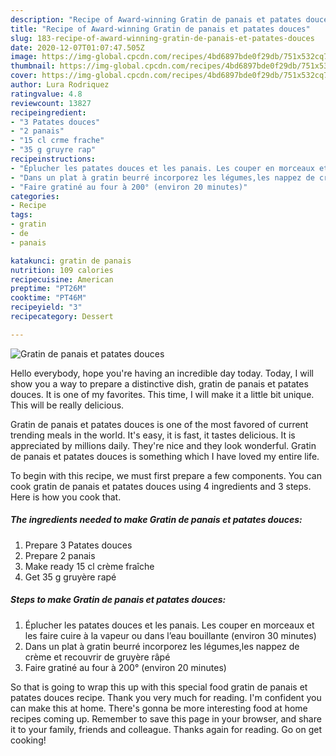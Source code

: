 ```yaml
---
description: "Recipe of Award-winning Gratin de panais et patates douces"
title: "Recipe of Award-winning Gratin de panais et patates douces"
slug: 183-recipe-of-award-winning-gratin-de-panais-et-patates-douces
date: 2020-12-07T01:07:47.505Z
image: https://img-global.cpcdn.com/recipes/4bd6897bde0f29db/751x532cq70/gratin-de-panais-et-patates-douces-photo-principale-de-la-recette.jpg
thumbnail: https://img-global.cpcdn.com/recipes/4bd6897bde0f29db/751x532cq70/gratin-de-panais-et-patates-douces-photo-principale-de-la-recette.jpg
cover: https://img-global.cpcdn.com/recipes/4bd6897bde0f29db/751x532cq70/gratin-de-panais-et-patates-douces-photo-principale-de-la-recette.jpg
author: Lura Rodriquez
ratingvalue: 4.8
reviewcount: 13827
recipeingredient:
- "3 Patates douces"
- "2 panais"
- "15 cl crme frache"
- "35 g gruyre rap"
recipeinstructions:
- "Éplucher les patates douces et les panais. Les couper en morceaux et les faire cuire à la vapeur ou dans l’eau bouillante (environ 30 minutes)"
- "Dans un plat à gratin beurré incorporez les légumes,les nappez de crème et recouvrir de gruyère râpé"
- "Faire gratiné au four à 200° (environ 20 minutes)"
categories:
- Recipe
tags:
- gratin
- de
- panais

katakunci: gratin de panais 
nutrition: 109 calories
recipecuisine: American
preptime: "PT26M"
cooktime: "PT46M"
recipeyield: "3"
recipecategory: Dessert

---
```



![Gratin de panais et patates douces](https://img-global.cpcdn.com/recipes/4bd6897bde0f29db/751x532cq70/gratin-de-panais-et-patates-douces-photo-principale-de-la-recette.jpg)

Hello everybody, hope you're having an incredible day today. Today, I will show you a way to prepare a distinctive dish, gratin de panais et patates douces. It is one of my favorites. This time, I will make it a little bit unique. This will be really delicious.



Gratin de panais et patates douces is one of the most favored of current trending meals in the world. It's easy, it is fast, it tastes delicious. It is appreciated by millions daily. They're nice and they look wonderful. Gratin de panais et patates douces is something which I have loved my entire life.


To begin with this recipe, we must first prepare a few components. You can cook gratin de panais et patates douces using 4 ingredients and 3 steps. Here is how you cook that.

<!--inarticleads1-->

##### The ingredients needed to make Gratin de panais et patates douces:

1. Prepare 3 Patates douces
1. Prepare 2 panais
1. Make ready 15 cl crème fraîche
1. Get 35 g gruyère rapé




<!--inarticleads2-->

##### Steps to make Gratin de panais et patates douces:

1. Éplucher les patates douces et les panais. Les couper en morceaux et les faire cuire à la vapeur ou dans l’eau bouillante (environ 30 minutes)
1. Dans un plat à gratin beurré incorporez les légumes,les nappez de crème et recouvrir de gruyère râpé
1. Faire gratiné au four à 200° (environ 20 minutes)




So that is going to wrap this up with this special food gratin de panais et patates douces recipe. Thank you very much for reading. I'm confident you can make this at home. There's gonna be more interesting food at home recipes coming up. Remember to save this page in your browser, and share it to your family, friends and colleague. Thanks again for reading. Go on get cooking!
